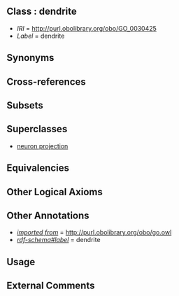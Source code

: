 
## Class : dendrite

 * *IRI* = http://purl.obolibrary.org/obo/GO_0030425
 * *Label* = dendrite

## Synonyms


## Cross-references


## Subsets


## Superclasses

 * [neuron projection](../../GO/05/GO_0043005.md)

## Equivalencies


## Other Logical Axioms


## Other Annotations

 * *[imported from](../../IAO/12/IAO_0000412.md)* = http://purl.obolibrary.org/obo/go.owl
 * *[rdf-schema#label](../../el/rdf-schema#label.md)* = dendrite

## Usage


## External Comments

